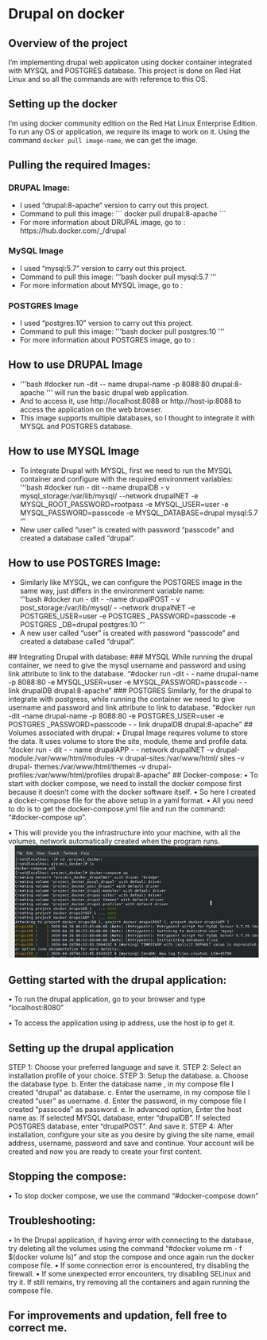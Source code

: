 # Drupal on docker
## Overview of the project

I’m implementing drupal web applicaton using docker container integrated with MYSQL and POSTGRES database. This project is done on Red Hat Linux and so all the commands are with reference to this OS.

## Setting up the docker

I’m using docker community edition on the Red Hat Linux Enterprise Edition. To run any OS or application, we require its image to work on it. Using the command ``` docker pull image-name ```, we can get the image.

## Pulling the required Images:

### DRUPAL Image:

<ul><li>I used “drupal:8-apache“ version to carry out this project. </li>
<li>Command to pull this image: ``` docker pull drupal:8-apache ```</li>
<li>For more information about DRUPAL image, go to : https://hub.docker.com/_/drupal</li></ul>

### MySQL Image

<ul><li>I used “mysql:5.7”  version to carry out this project. </li>
<li>Command to pull this image: ‘’’bash docker pull mysql:5.7 ’’’ </li>
<li>For more information about MYSQL image, go to : </li></ul>

### POSTGRES Image

<ul><li>I used “postgres:10” version to carry out this project. </li>
<li>Command to pull this image: '''bash docker pull postgres:10 ''' </li>
<li>For more information about POSTGRES image, go to : </li></ul>

## How to use DRUPAL Image

<ul><li> '''bash #docker run -dit  -- name drupal-name  -p  8088:80 drupal:8-apache ''' will run the basic drupal web application.</li>
<li>And to access it, use http://localhost:8088 or http://host-ip:8088 to access the application on the web browser. </li>
<li>This image supports multiple databases, so I thought to integrate it with MYSQL and POSTGRES database. </li></ul>

## How to use MYSQL Image

<ul><li>To integrate Drupal with MYSQL, first we need to run the MYSQL container and configure with the required environment variables:</li>
'''bash #docker run - dit --name  drupalDB  - v mysql_storage:/var/lib/mysql/  
	--network drupalNET 
	-e MYSQL_ROOT_PASSWORD=rootpass 
	-e MYSQL_USER=user 
	-e MYSQL_PASSWORD=passcode 
	-e MYSQL_DATABASE=drupal  mysql:5.7 ‘’’ 
<li>New user called “user” is created with password “passcode” and created a database called “drupal”.</li></ul>

## How to use POSTGRES Image:
<ul><li>Similarly like MYSQL, we can configure the POSTGRES image in the same way, just differs in the environment variable name:</li>
‘’’bash #docker run - dit - -name  drupalPOST  - v post_storage:/var/lib/mysql/  - -network drupalNET
-e POSTGRES_USER=user
-e POSTGRES _PASSWORD=passcode
-e POSTGRES _DB=drupal 
postgres:10 ‘’’
<li>A new user called “user” is created with password “passcode” and created a database called “drupal”.</li></ul>
## Integrating Drupal with database:
### MYSQL
While running the drupal container, we need to give the mysql username and password and using link attribute to link to the database.
“#docker run -dit  - - name drupal-name  -p  8088:80
-e MYSQL_USER=user
-e MYSQL_PASSWORD=passcode
- - link drupalDB drupal:8-apache”
### POSTGRES
Similarly, for the drupal to integrate with postgress, while running the container we need to give username and password and link attribute to link to database.
“#docker run -dit  -name drupal-name  -p  8088:80
-e POSTGRES_USER=user
-e POSTGRES _PASSWORD=passcode
- - link drupalDB drupal:8-apache”
## Volumes associated with drupal:
•	Drupal Image requires volume to store the data. It uses volume to store the site, module, theme and profile data.
“docker run - dit  - - name drupalAPP  - - network  drupalNET 
	-v drupal-module:/var/www/html/modules
	-v drupal-sites:/var/www/html/ sites
	-v drupal- themes:/var/www/html/themes
-v drupal- profiles:/var/www/html/profiles
drupal:8-apache”
## Docker-compose:
•	To start with docker compose, we need to install the docker compose first because it doesn’t come with the docker software itself.
•	So here I created a docker-compose file for the above setup in a yaml format.
•	All you need to do is to get the docker-compose.yml file and run the command:                “#docker-compose up”.
 
•	This will provide you the infrastructure into your machine, with all the volumes, network automatically created when the program runs.
![docker-compose up](https://github.com/amalk-money/drupal_with_docker/blob/master/ScreenShots/up.png)
## Getting started with the drupal application:
•	To run the drupal application, go to your browser and type “localhost:8080”
 
•	To access the application using ip address, use the host ip to get it.
 
## Setting up the drupal application
STEP 1: Choose your preferred language and save it.
STEP 2: Select an installation profile of your choice.
STEP 3: Setup the database.
a. Choose the database type.
b. Enter the database name , in my compose file I created “drupal” as database.
c. Enter the username, in my compose file I created “user” as username.
d. Enter the password, in my compose file I created “passcode” as password.
e. In advanced option, Enter the host name as:
	If selected MYSQL database, enter “drupalDB”.
	If  selected POSTGRES database, enter “drupalPOST”.
And save it.
STEP 4: After installation, configure your site as you desire by giving the site name, email address, username, password and save and continue.
Your account will be created and now you are ready to create your first content.
 
## Stopping the compose:
•	To stop docker compose, we use the command “#docker-compose down”
 

## Troubleshooting:
•	In the Drupal application, if having error with connecting to the database, try deleting all the volumes using the command “#docker volume rm -  f $(docker volume ls)” and stop the compose and once again run the docker compose file.
•	If some connection error is encountered, try disabling the firewall.
•	If some unexpected error encounters, try disabling SELinux and try it. If still remains, try removing all the containers and again running the compose file.

## For improvements and updation, fell free to correct me.
